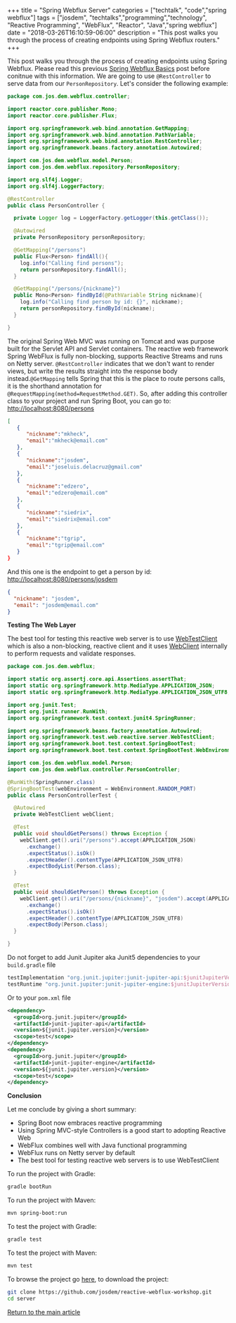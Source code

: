 +++
title =  "Spring Webflux Server"
categories = ["techtalk", "code","spring webflux"]
tags = ["josdem", "techtalks","programming","technology", "Reactive Programming", "WebFlux", "Reactor", "Java","spring webflux"]
date = "2018-03-26T16:10:59-06:00"
description = "This post walks you through the process of creating endpoints using Spring Webflux routers."
+++

This post walks you through the process of creating endpoints using Spring Webflux. Please read this previous [Spring Webflux Basics](/techtalk/spring/spring_webflux_basics) post before conitnue with this information. We are going to use `@RestController` to serve data from our `PersonRepository`. Let's consider the following example:

```java
package com.jos.dem.webflux.controller;

import reactor.core.publisher.Mono;
import reactor.core.publisher.Flux;

import org.springframework.web.bind.annotation.GetMapping;
import org.springframework.web.bind.annotation.PathVariable;
import org.springframework.web.bind.annotation.RestController;
import org.springframework.beans.factory.annotation.Autowired;

import com.jos.dem.webflux.model.Person;
import com.jos.dem.webflux.repository.PersonRepository;

import org.slf4j.Logger;
import org.slf4j.LoggerFactory;

@RestController
public class PersonController {

  private Logger log = LoggerFactory.getLogger(this.getClass());

  @Autowired
  private PersonRepository personRepository;

  @GetMapping("/persons")
  public Flux<Person> findAll(){
    log.info("Calling find persons");
    return personRepository.findAll();
  }

  @GetMapping("/persons/{nickname}")
  public Mono<Person> findById(@PathVariable String nickname){
    log.info("Calling find person by id: {}", nickname);
    return personRepository.findById(nickname);
  }

}
```

The original Spring Web MVC was running on Tomcat and was purpose built for the Servlet API and Servlet containers. The reactive web framework Spring WebFlux is fully non-blocking, supports Reactive Streams and runs on Netty server. `@RestController` indicates that we don't want to render views, but write the results straight into the response body instead.`@GetMapping` tells Spring that this is the place to route persons calls, it is the shorthand annotation for `@RequestMapping(method=RequestMethod.GET)`. So, after adding this controller class to your project and run Spring Boot, you can go to: [http://localhost:8080/persons](http://localhost:8080/persons)

```json
[
   {
      "nickname":"mkheck",
      "email":"mkheck@email.com"
   },
   {
      "nickname":"josdem",
      "email":"joseluis.delacruz@gmail.com"
   },
   {
      "nickname":"edzero",
      "email":"edzero@email.com"
   },
   {
      "nickname":"siedrix",
      "email":"siedrix@email.com"
   },
   {
      "nickname":"tgrip",
      "email":"tgrip@email.com"
   }
}
```

And this one is the endpoint to get a person by id: [http://localhost:8080/persons/josdem](http://localhost:8080/persons/josdem)

```json
{
  "nickname": "josdem",
  "email": "josdem@email.com"
}
```

**Testing The Web Layer**

The best tool for testing this reactive web server is to use [WebTestClient](https://docs.spring.io/spring/docs/current/javadoc-api/org/springframework/test/web/reactive/server/WebTestClient.html) which is also a non-blocking, reactive client and it uses [WebClient](https://docs.spring.io/spring-boot/docs/current/reference/html/boot-features-webclient.html) internally to perform requests and validate responses.

```java
package com.jos.dem.webflux;

import static org.assertj.core.api.Assertions.assertThat;
import static org.springframework.http.MediaType.APPLICATION_JSON;
import static org.springframework.http.MediaType.APPLICATION_JSON_UTF8;

import org.junit.Test;
import org.junit.runner.RunWith;
import org.springframework.test.context.junit4.SpringRunner;

import org.springframework.beans.factory.annotation.Autowired;
import org.springframework.test.web.reactive.server.WebTestClient;
import org.springframework.boot.test.context.SpringBootTest;
import org.springframework.boot.test.context.SpringBootTest.WebEnvironment;

import com.jos.dem.webflux.model.Person;
import com.jos.dem.webflux.controller.PersonController;

@RunWith(SpringRunner.class)
@SpringBootTest(webEnvironment = WebEnvironment.RANDOM_PORT)
public class PersonControllerTest {

  @Autowired
  private WebTestClient webClient;

  @Test
  public void shouldGetPersons() throws Exception {
    webClient.get().uri("/persons").accept(APPLICATION_JSON)
      .exchange()
      .expectStatus().isOk()
      .expectHeader().contentType(APPLICATION_JSON_UTF8)
      .expectBodyList(Person.class);
  }

  @Test
  public void shouldGetPerson() throws Exception {
    webClient.get().uri("/persons/{nickname}", "josdem").accept(APPLICATION_JSON)
      .exchange()
      .expectStatus().isOk()
      .expectHeader().contentType(APPLICATION_JSON_UTF8)
      .expectBody(Person.class);
  }

}
```

Do not forget to add Junit Jupiter aka Junit5 dependencies to your `build.gradle` file

```groovy
testImplementation "org.junit.jupiter:junit-jupiter-api:$junitJupiterVersion"
testRuntime "org.junit.jupiter:junit-jupiter-engine:$junitJupiterVersion"
```

Or to your `pom.xml` file

```xml
<dependency>
  <groupId>org.junit.jupiter</groupId>
  <artifactId>junit-jupiter-api</artifactId>
  <version>${junit.jupiter.version}</version>
  <scope>test</scope>
</dependency>
<dependency>
  <groupId>org.junit.jupiter</groupId>
  <artifactId>junit-jupiter-engine</artifactId>
  <version>${junit.jupiter.version}</version>
  <scope>test</scope>
</dependency>
```

**Conclusion**

Let me conclude by giving a short summary:

* Spring Boot now embraces reactive programming
* Using Spring MVC-style Controllers is a good start to adopting Reactive Web
* WebFlux combines well with Java functional programming
* WebFlux runs on Netty server by default
* The best tool for testing reactive web servers is to use WebTestClient

To run the project with Gradle:

```bash
gradle bootRun
```

To run the project with Maven:

```bash
mvn spring-boot:run
```

To test the project with Gradle:

```bash
gradle test
```

To test the project with Maven:

```bash
mvn test
```


To browse the project go [here](https://github.com/josdem/reactive-webflux-workshop), to download the project:

```bash
git clone https://github.com/josdem/reactive-webflux-workshop.git
cd server
```


[Return to the main article](/techtalk/spring#Spring_Boot_Reactive)
